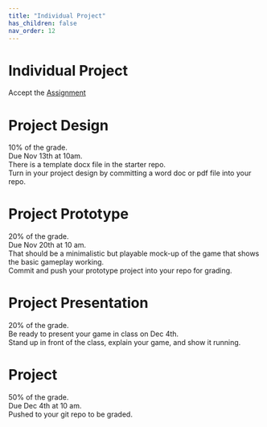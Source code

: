 ```yaml
---
title: "Individual Project"
has_children: false
nav_order: 12
---
```


# Individual Project
Accept the [Assignment](https://classroom.github.com/a/suPdaO9E)

# Project Design
10% of the grade.\
Due Nov 13th at 10am.\
There is a template docx file in the starter repo.\
Turn in your project design by committing a word doc or pdf file into your repo.

# Project Prototype
20% of the grade.\
Due Nov 20th at 10 am.\
That should be a minimalistic but playable mock-up of the game that shows the basic gameplay working.\
Commit and push your prototype project into your repo for grading.

# Project Presentation
20% of the grade.\
Be ready to present your game in class on Dec 4th.\
Stand up in front of the class, explain your game, and show it running.

# Project 
50% of the grade.\
Due Dec 4th at 10 am.\
Pushed to your git repo to be graded.


